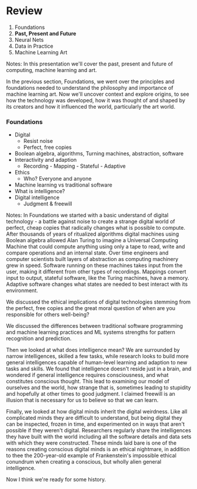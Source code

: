 # Review

1. Foundations
2. **Past, Present and Future**
3. Neural Nets
4. Data in Practice
5. Machine Learning Art

Notes:
In this presentation we'll cover the past, present and future of computing, machine learning and art.

In the previous section, Foundations, we went over the principles and foundations needed to understand the philosophy and importance of machine learning art. Now we'll uncover context and explore origins, to see how the technology was developed, how it was thought of and shaped by its creators and how it influenced the world, particularly the art world.



### Foundations
* Digital
  * Resist noise
  * Perfect, free copies
* Boolean algebra, algorithms, Turning machines, abstraction, software
* Interactivity and adaption
  * Recording - Mapping - Stateful - Adaptive
* Ethics
  * Who? Everyone and anyone
* Machine learning vs traditional software
* What is intelligence?
* Digital intelligence
  * Judgment & freewill

Notes:
In Foundations we started with a basic understand of digital technology - a battle against noise to create a strange digital world of perfect, cheap copies that radically changes what is possible to compute. After thousands of years of ritualized algorithms digital machines using Boolean algebra allowed Alan Turing to imagine a Universal Computing Machine that could compute anything using only a tape to read, write and compare operations and an internal state. Over time engineers and computer scientists built layers of abstraction as computing machinery grew in speed. Software running on these machines takes input from the user, making it different from other types of recordings. Mappings convert input to output, stateful software, like the Turing machines, have a memory. Adaptive software changes what states are needed to best interact with its environment.

We discussed the ethical implications of digital technologies stemming from the perfect, free copies and the great moral question of when are you responsible for others well-being? 

We discussed the differences between traditional software programming and machine learning practices and ML systems strengths for pattern recognition and prediction.

Then we looked at what does intelligence mean? We are surrounded by narrow intelligences, skilled a few tasks, while research looks to build more general intelligences capable of human-level learning and adaption to new tasks and skills. We found that intelligence doesn't reside just in a brain, and wondered if general intelligence requires consciousness, and what constitutes conscious thought. This lead to examining our model of ourselves and the world, how strange that is, sometimes leading to stupidity and hopefully at other times to good judgment. I claimed freewill is an illusion that is necessary for us to believe so that we can learn.

Finally, we looked at how digital minds inherit the digital weirdness. Like all complicated minds they are difficult to understand, but being digital they can be inspected, frozen in time, and experimented on in ways that aren't possible if they weren't digital. Researchers regularly share the intelligences they have built with the world including all the software details and data sets with which they were constructed. These minds laid bare is one of the reasons creating conscious digital minds is an ethical nightmare, in addition to thee the 200-year-old example of Frankenstein's impossible ethical conundrum when creating a conscious, but wholly alien general intelligence.

Now I think we're ready for some history.